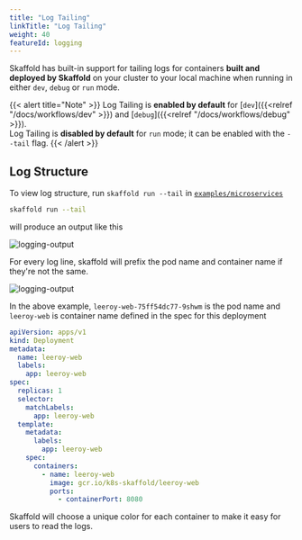 ```yaml
---
title: "Log Tailing"
linkTitle: "Log Tailing"
weight: 40
featureId: logging
---
```


Skaffold has built-in support for tailing logs for containers **built and deployed by Skaffold** on your cluster
to your local machine when running in either `dev`, `debug` or `run` mode.

{{< alert title="Note" >}}
Log Tailing is **enabled by default** for [`dev`]({{<relref "/docs/workflows/dev" >}}) and [`debug`]({{<relref "/docs/workflows/debug" >}}).<br>
Log Tailing is **disabled by default** for `run` mode; it can be enabled with the `--tail` flag.
{{< /alert >}}


## Log Structure
To view log structure, run `skaffold run --tail` in [`examples/microservices`](https://github.com/GoogleContainerTools/skaffold/tree/master/examples/microservices)

```bash
skaffold run --tail
```

will produce an output like this

![logging-output](/images/logging-output.png)


For every log line, skaffold will prefix the pod name and container name if they're not the same.

![logging-output](/images/log-line-single.png)

In the above example, `leeroy-web-75ff54dc77-9shwm` is the pod name and `leeroy-web` is container name
defined in the spec for this deployment

```yaml
apiVersion: apps/v1
kind: Deployment
metadata:
  name: leeroy-web
  labels:
    app: leeroy-web
spec:
  replicas: 1
  selector:
    matchLabels:
      app: leeroy-web
  template:
    metadata:
      labels:
        app: leeroy-web
    spec:
      containers:
        - name: leeroy-web
          image: gcr.io/k8s-skaffold/leeroy-web
          ports:
            - containerPort: 8080 
```

Skaffold will choose a unique color for each container to make it easy for users to read the logs.

